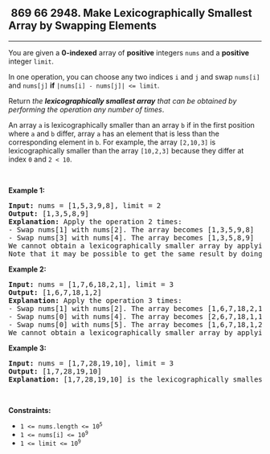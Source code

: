 <h2> 869 66
2948. Make Lexicographically Smallest Array by Swapping Elements</h2><hr><div><p>You are given a <strong>0-indexed</strong> array of <strong>positive</strong> integers <code>nums</code> and a <strong>positive</strong> integer <code>limit</code>.</p>

<p>In one operation, you can choose any two indices <code>i</code> and <code>j</code> and swap <code>nums[i]</code> and <code>nums[j]</code> <strong>if</strong> <code>|nums[i] - nums[j]| &lt;= limit</code>.</p>

<p>Return <em>the <strong>lexicographically smallest array</strong> that can be obtained by performing the operation any number of times</em>.</p>

<p>An array <code>a</code> is lexicographically smaller than an array <code>b</code> if in the first position where <code>a</code> and <code>b</code> differ, array <code>a</code> has an element that is less than the corresponding element in <code>b</code>. For example, the array <code>[2,10,3]</code> is lexicographically smaller than the array <code>[10,2,3]</code> because they differ at index <code>0</code> and <code>2 &lt; 10</code>.</p>

<p>&nbsp;</p>
<p><strong class="example">Example 1:</strong></p>

<pre><strong>Input:</strong> nums = [1,5,3,9,8], limit = 2
<strong>Output:</strong> [1,3,5,8,9]
<strong>Explanation:</strong> Apply the operation 2 times:
- Swap nums[1] with nums[2]. The array becomes [1,3,5,9,8]
- Swap nums[3] with nums[4]. The array becomes [1,3,5,8,9]
We cannot obtain a lexicographically smaller array by applying any more operations.
Note that it may be possible to get the same result by doing different operations.
</pre>

<p><strong class="example">Example 2:</strong></p>

<pre><strong>Input:</strong> nums = [1,7,6,18,2,1], limit = 3
<strong>Output:</strong> [1,6,7,18,1,2]
<strong>Explanation:</strong> Apply the operation 3 times:
- Swap nums[1] with nums[2]. The array becomes [1,6,7,18,2,1]
- Swap nums[0] with nums[4]. The array becomes [2,6,7,18,1,1]
- Swap nums[0] with nums[5]. The array becomes [1,6,7,18,1,2]
We cannot obtain a lexicographically smaller array by applying any more operations.
</pre>

<p><strong class="example">Example 3:</strong></p>

<pre><strong>Input:</strong> nums = [1,7,28,19,10], limit = 3
<strong>Output:</strong> [1,7,28,19,10]
<strong>Explanation:</strong> [1,7,28,19,10] is the lexicographically smallest array we can obtain because we cannot apply the operation on any two indices.
</pre>

<p>&nbsp;</p>
<p><strong>Constraints:</strong></p>

<ul>
	<li><code>1 &lt;= nums.length &lt;= 10<sup>5</sup></code></li>
	<li><code>1 &lt;= nums[i] &lt;= 10<sup>9</sup></code></li>
	<li><code>1 &lt;= limit &lt;= 10<sup>9</sup></code></li>
</ul>
</div>